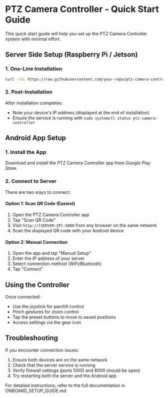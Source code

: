 # PTZ Camera Controller - Quick Start Guide

This quick start guide will help you set up the PTZ Camera Controller system with minimal effort.

## Server Side Setup (Raspberry Pi / Jetson)

### 1. One-Line Installation

```bash
curl -sSL https://raw.githubusercontent.com/your-repo/ptz-camera-controller/main/install.sh | sudo bash
```

### 2. Post-Installation

After installation completes:
- Note your device's IP address (displayed at the end of installation)
- Ensure the service is running with `sudo systemctl status ptz-camera-controller`

## Android App Setup

### 1. Install the App

Download and install the PTZ Camera Controller app from Google Play Store.

### 2. Connect to Server

There are two ways to connect:

#### Option 1: Scan QR Code (Easiest)
1. Open the PTZ Camera Controller app
2. Tap "Scan QR Code"
3. Visit `http://[SERVER-IP]:5000` from any browser on the same network
4. Scan the displayed QR code with your Android device

#### Option 2: Manual Connection
1. Open the app and tap "Manual Setup"
2. Enter the IP address of your server
3. Select connection method (WiFi/Bluetooth)
4. Tap "Connect"

## Using the Controller

Once connected:
- Use the joystick for pan/tilt control
- Pinch gestures for zoom control
- Tap the preset buttons to move to saved positions
- Access settings via the gear icon

## Troubleshooting

If you encounter connection issues:
1. Ensure both devices are on the same network
2. Check that the server service is running
3. Verify firewall settings (ports 5000 and 8000 should be open)
4. Try restarting both the server and the Android app

For detailed instructions, refer to the full documentation in ONBOARD_SETUP_GUIDE.md